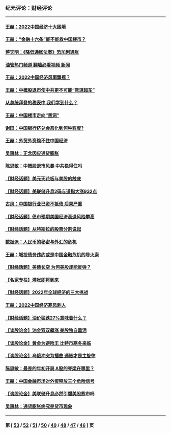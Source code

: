 ### 纪元评论：财经评论
---
#### [王赫：2022中国经济十大困境](../../pages/nsc1026/n13883766.md?12180330) 
#### [王赫：“金融十六条”能不能救中国楼市？](../../pages/nsc1026/n13868431.md?12180330) 
#### [蒋天明：《降低通胀法案》恐加剧通胀](../../pages/nsc1026/n13806996.md?12180330) 
#### [油管热门频道 翻墙必看视频 新闻](ok?12180330)
#### [王赫：2022中国经济风雨飘摇？](../../pages/nsc1026/n13803207.md?12180330) 
#### [王赫：中概股退市使中共更不可能“弯道超车”](../../pages/nsc1026/n13802858.md?12180330) 
#### [从总统拜登的税表中 我们学到什么？](../../pages/nsc1026/n13773081.md?12180330) 
#### [王赫：中国楼市走向“黑洞”](../../pages/nsc1026/n13770647.md?12180330) 
#### [谢田：中国银行挤兑会恶化到何种程度?](../../pages/nsc1026/n13766965.md?12180330) 
#### [王赫：外贸外资稳不住中国经济](../../pages/nsc1026/n13753933.md?12180330) 
#### [吴惠林：正念因应通货膨胀](../../pages/nsc1026/n13750350.md?12180330) 
#### [陈思敏：中概股退市风暴 中共稳得住吗](../../pages/nsc1026/n13738978.md?12180330) 
#### [【财经话题】美元天花板与美股的触底](../../pages/nsc1026/n13736495.md?12180330) 
#### [【财经话题】美联储升息2码与道指大涨932点](../../pages/nsc1026/n13727377.md?12180330) 
#### [古风：中国银行业已资不抵债 后果严重](../../pages/nsc1026/n13726111.md?12180330) 
#### [【财经话题】债市预期美国经济衰退风险攀高](../../pages/nsc1026/n13698043.md?12180330) 
#### [【财经话题】从特斯拉的股票分割说起](../../pages/nsc1026/n13679733.md?12180330) 
#### [数据派：人民币的秘密与外汇的危机](../../pages/nsc1026/n13667092.md?12180330) 
#### [王赫：城投债务违约或是中国金融危机的导火索](../../pages/nsc1026/n13665322.md?12180330) 
#### [【财经话题】美债长空 为何美股却能反弹？](../../pages/nsc1026/n13665895.md?12180330) 
#### [【名家专栏】滞胀即将到来](../../pages/nsc1026/n13658171.md?12180330) 
#### [【财经话题】2022年全球经济的三大挑战](../../pages/nsc1026/n13654423.md?12180330) 
#### [王赫：2022中国经济寒风刺人](../../pages/nsc1026/n13651403.md?12180330) 
#### [【财经话题】油价猛跌27%意味着什么？](../../pages/nsc1026/n13648767.md?12180330) 
#### [【谈股论金】油金双双飙涨 美股独自垂泪](../../pages/nsc1026/n13631742.md?12180330) 
#### [【谈股论金】黄金为避险王 比特币寒冬来临](../../pages/nsc1026/n13600406.md?12180330) 
#### [【谈股论金】乌俄冲突为插曲 通胀才是主旋律](../../pages/nsc1026/n13576797.md?12180330) 
#### [陈思敏：最差的年初开局 A股的脊梁在哪里？](../../pages/nsc1026/n13558359.md?12180330) 
#### [王赫：中国金融市场对外资释放三个危险信号](../../pages/nsc1026/n13546389.md?12180330) 
#### [【谈股论金】美联储升息必然引爆美股熊市吗](../../pages/nsc1026/n13519194.md?12180330) 
#### [吴惠林：通货膨胀终究是货币现象](../../pages/nsc1026/n13512979.md?12180330) 

---
#### 第 [ [53](./53.md?12180330) / [52](./52.md?12180330) / [51](./51.md?12180330) / [50](./50.md?12180330) / [49](./49.md?12180330) / [48](./48.md?12180330) / [47](./47.md?12180330) / [46](./46.md?12180330) ] 页
